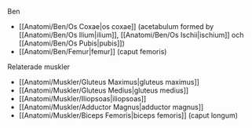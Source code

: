 Ben
- [[Anatomi/Ben/Os Coxae|os coxae]] (acetabulum formed by [[Anatomi/Ben/Os Ilium|ilium]], [[Anatomi/Ben/Os Ischii|ischium]] och [[Anatomi/Ben/Os Pubis|pubis]])
- [[Anatomi/Ben/Femur|femur]] (caput femoris)

Relaterade muskler
- [[Anatomi/Muskler/Gluteus Maximus|gluteus maximus]]
- [[Anatomi/Muskler/Gluteus Medius|gluteus medius]]
- [[Anatomi/Muskler/Iliopsoas|iliopsoas]]
- [[Anatomi/Muskler/Adductor Magnus|adductor magnus]]
- [[Anatomi/Muskler/Biceps Femoris|biceps femoris]] (caput longum)
